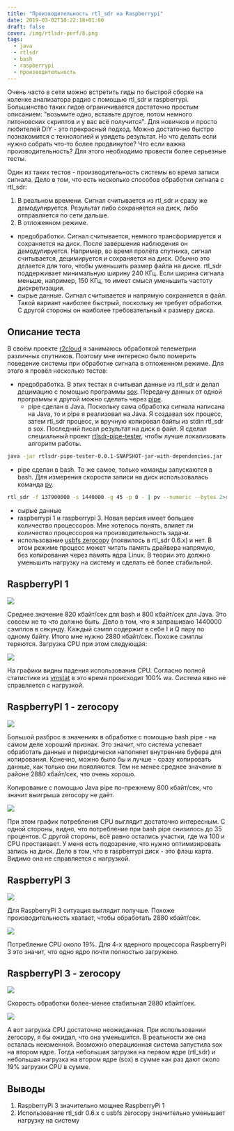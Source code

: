 ```yaml
---
title: "Производительность rtl_sdr на Raspberrypi"
date: 2019-03-02T18:22:18+01:00
draft: false
cover: /img/rtlsdr-perf/8.png
tags:
  - java
  - rtlsdr
  - bash
  - raspberrypi
  - производительность
---
```

Очень часто в сети можно встретить гиды по быстрой сборке на коленке анализатора радио с помощью rtl_sdr и raspberrypi. Большинство таких гидов ограничивается достаточно простым описанием: "возьмите одно, вставьте другое, потом немного питоновских скриптов и у вас всё получится". Для новичков и просто любителей DIY - это прекрасный подход. Можно достаточно быстро познакомится с технологией и увидеть результат. Но что делать если нужно собрать что-то более продвинутое? Что если важна производительность? Для этого необходимо провести более серьезные тесты.

Один из таких тестов - производительность системы во время записи сигнала. Дело в том, что есть несколько способов обработки сигнала с rtl_sdr:

1. В реальном времени. Сигнал считывается из rtl_sdr и сразу же демодулируется. Результат либо сохраняется на диск, либо отправляется по сети дальше. 
2. В отложенном режиме.
  
  * предобработки. Сигнал считывается, немного трансформируется и сохраняется на диск. После завершения наблюдения он демодулируется. Например, во время пролёта спутника, сигнал считывается, децимируется и сохраняется на диск. Обычно это делается для того, чтобы уменьшить размер файла на диске. rtl_sdr поддерживает минимальную ширину 240 КГц. Если ширина сигнала меньше, например, 150 КГц, то имеет смысл уменьшить частоту дискретизации.
  * сырые данные. Сигнал считывается и напрямую сохраняется в файл. Такой вариант наиболее быстрый, поскольку не требует обработки. С другой стороны он наиболее требовательный к размеру диска.
  
## Описание теста

В своём проекте [r2cloud](https://github.com/dernasherbrezon/r2cloud) я занимаюсь обработкой телеметрии различных спутников. Поэтому мне интересно было померить поведение системы при обработке сигнала в отложенном режиме. Для этого я провёл несколько тестов:

 * предобработка. В этих тестах я считывал данные из rtl_sdr и делал децимацию с помощью программы [sox](http://sox.sourceforge.net). Передачу данных от одной программы к другой можно сделать через [pipe](https://www.gnu.org/software/bash/manual/html_node/Pipelines.html).
   * pipe сделан в Java. Поскольку сама обработка сигнала написана на Java, то и pipe я реализовал на Java. Я создавал sox процесс, затем rtl_sdr процесс, и вручную копировал байты из stdin rtl_sdr в sox. Последний писал результат на диск в файл. Я сделал специальный проект [rtlsdr-pipe-tester](https://github.com/dernasherbrezon/rtlsdr-pipe-tester), чтобы лучше локализовать алгоритм работы.
   
```bash
java -jar rtlsdr-pipe-tester-0.0.1-SNAPSHOT-jar-with-dependencies.jar
```
   
   * pipe сделан в bash. То же самое, только команды запускаются в bash. Для измерения скорости записи на диск использовалась команда [pv](https://linux.die.net/man/1/pv).
   
```bash
rtl_sdr -f 137900000 -s 1440000 -g 45 -p 0 - | pv --numeric --bytes 2>raw.txt | sox --type raw --rate 1440000 --encoding unsigned-integer --bits 8 --channels 2 - /tmp/test.wav rate 150000
```

 * сырые данные
 * raspberrypi 1 и raspberrypi 3. Новая версия имеет большее количество процессоров. Мне хотелось понять, влияет ли количество процессоров на производительность задачи.
 * использование [usbfs zerocopy](https://git.kernel.org/pub/scm/linux/kernel/git/torvalds/linux.git/commit/?id=f7d34b445abc00e979b7cf36b9580ac3d1a47cd8) (появилось в rtl_sdr 0.6.x) и нет. В этом режиме процесс может читать память драйвера напрямую, без копирования через память ядра Linux. В теории это должно уменьшить нагрузку на систему и сделать её более стабильной. 

## RaspberryPI 1

![](/img/rtlsdr-perf/1.png)

Среднее значение 820 кбайт/сек для bash и 800 кбайт/сек для Java. Это совсем не то что должно быть. Дело в том, что я запрашиваю 1440000 сэмплов в секунду. Каждый сэмпл содержит в себе I и Q пару по одному байту. Итого мне нужно 2880 кбайт/сек. Похоже сэмплы теряются. Загрузка CPU при этом следующая:

![](/img/rtlsdr-perf/2.png)

На графики видны падения использования CPU. Согласно полной статистике из [vmstat](https://en.wikipedia.org/wiki/Vmstat) в это время происходит 100% wa. Система явно не справляется с нагрузкой.

## RaspberryPI 1 - zerocopy

![](/img/rtlsdr-perf/3.png)

Большой разброс в значениях в обработке с помощью bash pipe - на самом деле хороший признак. Это значит, что система успевает обработать данные и периодически наполняет внутренние буфера для копирования. Конечно, можно было бы и лучше - сразу копировать данные, как только они появляются. Тем не менее среднее значение в районе 2880 кбайт/сек, что очень хорошо.

Копирование с помощью Java pipe по-прежнему 800 кбайт/сек, что значит выигрыша zerocopy не даёт.

![](/img/rtlsdr-perf/4.png)

При этом график потребления CPU выглядит достаточно интересным. С одной стороны, видно, что потребление при bash pipe снизилось до 35 процентов. С другой стороны, всё равно остались участки, где wa 100 и CPU простаивает. У меня есть подозрение, что нужно оптимизировать запись на диск. Дело в том, что в raspberrypi диск - это флэш карта. Видимо она не справляется с нагрузкой.

## RaspberryPI 3

![](/img/rtlsdr-perf/5.png)

Для RaspberryPi 3 ситуация выглядит получше. Похоже производительность хватает, чтобы обработать 2880 кбайт/сек.

![](/img/rtlsdr-perf/6.png)

Потребление CPU около 19%. Для 4-х ядерного процессора RaspberryPi 3 это значит, что одно ядро почти полностью загружено.

## RaspberryPI 3 - zerocopy

![](/img/rtlsdr-perf/7.png)

Скорость обработки более-менее стабильная 2880 кбайт/сек.

![](/img/rtlsdr-perf/8.png)

А вот загрузка CPU достаточно неожиданная. При использовании zerocopy, я бы ожидал, что она уменьшится. В реальности же она осталась неизменной. Возможно операционная система запустила sox на втором ядре. Тогда небольшая загрузка на первом ядре (rtl_sdr) и небольшая нагрузка на втором ядре (sox) в сумме как раз дают около 19% загрузки CPU в сумме.

## Выводы

1. RaspberryPi 3 значительно мощнее RaspberryPi 1
2. Использование rtl_sdr 0.6.x c usbfs zerocopy значительно уменьшает нагрузку на систему